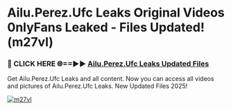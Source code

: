 # Ailu.Perez.Ufc Leaks Original Videos 0nlyFans Leaked - Files Updated! (m27vl)

<h3>🔴 CLICK HERE 🌐==►► <a href="https://tinyurl.com/2jnfzry5" rel="nofollow">Ailu.Perez.Ufc Leaks Updated Files</a></h3>

Get Ailu.Perez.Ufc Leaks and all content. Now you can access all videos and pictures of Ailu.Perez.Ufc Leaks. New Updated Files 2025!

[![m27vl](https://i.imgur.com/GyGTBgg.gif)](https://tinyurl.com/2jnfzry5)
